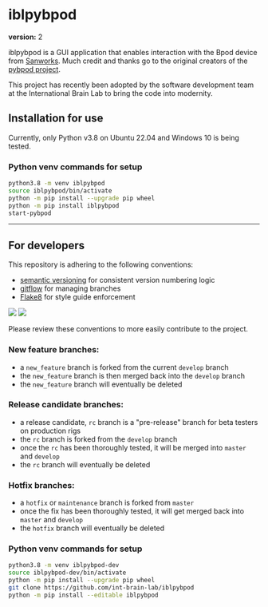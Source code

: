 # iblpybpod #

**version:** 2

iblpybpod is a GUI application that enables interaction with the Bpod device from [Sanworks](https://sanworks.io/). Much credit 
and thanks go to the original creators of the [pybpod project](https://github.com/pybpod/pybpod).

This project has recently been adopted by the software development team at the International Brain Lab to bring the code into 
modernity.

## Installation for use

Currently, only Python v3.8 on Ubuntu 22.04 and Windows 10 is being tested.

### Python venv commands for setup
```bash
python3.8 -m venv iblpybpod
source iblpybpod/bin/activate
python -m pip install --upgrade pip wheel
python -m pip install iblpybpod
start-pybpod
```

---

## For developers
This repository is adhering to the following conventions:
* [semantic versioning](https://semver.org/) for consistent version numbering logic
* [gitflow](https://www.atlassian.com/git/tutorials/comparing-workflows/gitflow-workflow) for managing branches 
* [Flake8](https://flake8.pycqa.org/) for style guide enforcement 

![](README_semver.png)
![](README_gitflow_workflow.png)

Please review these conventions to more easily contribute to the project.

### New feature branches:
- a `new_feature` branch is forked from the current `develop` branch
- the `new_feature` branch is then merged back into the `develop` branch
- the `new_feature` branch will eventually be deleted

### Release candidate branches:
- a release candidate, `rc` branch is a "pre-release" branch for beta testers on production rigs
- the `rc` branch is forked from the `develop` branch
- once the `rc` has been thoroughly tested, it will be merged into `master` and `develop`
- the `rc` branch will eventually be deleted

### Hotfix branches:
- a `hotfix` or `maintenance` branch is forked from `master`
- once the fix has been thoroughly tested, it will get merged back into `master` and `develop`
- the `hotfix` branch will eventually be deleted

### Python venv commands for setup
```bash
python3.8 -m venv iblpybpod-dev
source iblpybpod-dev/bin/activate
python -m pip install --upgrade pip wheel
git clone https://github.com/int-brain-lab/iblpybpod
python -m pip install --editable iblpybpod
```
